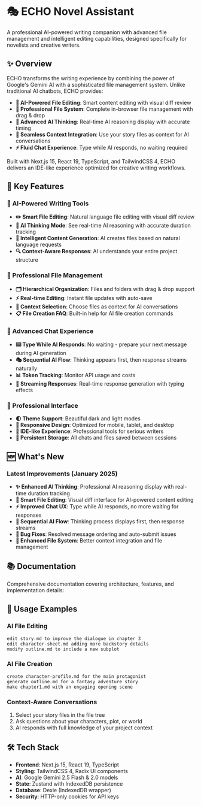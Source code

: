 # 🎭 ECHO Novel Assistant

A professional AI-powered writing companion with advanced file management and intelligent editing capabilities, designed specifically for novelists and creative writers.

## ✨ Overview

ECHO transforms the writing experience by combining the power of Google's Gemini AI with a sophisticated file management system. Unlike traditional AI chatbots, ECHO provides:

- **🧠 AI-Powered File Editing**: Smart content editing with visual diff review
- **📁 Professional File System**: Complete in-browser file management with drag & drop
- **💭 Advanced AI Thinking**: Real-time AI reasoning display with accurate timing
- **🔄 Seamless Context Integration**: Use your story files as context for AI conversations
- **⚡ Fluid Chat Experience**: Type while AI responds, no waiting required

Built with Next.js 15, React 19, TypeScript, and TailwindCSS 4, ECHO delivers an IDE-like experience optimized for creative writing workflows.

## 🚀 Key Features

### 🎯 AI-Powered Writing Tools
- **✏️ Smart File Editing**: Natural language file editing with visual diff review
- **🧠 AI Thinking Mode**: See real-time AI reasoning with accurate duration tracking
- **📝 Intelligent Content Generation**: AI creates files based on natural language requests
- **🔍 Context-Aware Responses**: AI understands your entire project structure

### 📁 Professional File Management
- **🗂️ Hierarchical Organization**: Files and folders with drag & drop support
- **⚡ Real-time Editing**: Instant file updates with auto-save
- **🔄 Context Selection**: Choose files as context for AI conversations
- **📋 File Creation FAQ**: Built-in help for AI file creation commands

### 💬 Advanced Chat Experience
- **⌨️ Type While AI Responds**: No waiting - prepare your next message during AI generation
- **🎭 Sequential AI Flow**: Thinking appears first, then response streams naturally
- **📊 Token Tracking**: Monitor API usage and costs
- **🔄 Streaming Responses**: Real-time response generation with typing effects

### 🎨 Professional Interface
- **🌓 Theme Support**: Beautiful dark and light modes
- **📱 Responsive Design**: Optimized for mobile, tablet, and desktop
- **🎯 IDE-like Experience**: Professional tools for serious writers
- **💾 Persistent Storage**: All chats and files saved between sessions

## 🆕 What's New

### Latest Improvements (January 2025)
- **✨ Enhanced AI Thinking**: Professional AI reasoning display with real-time duration tracking
- **🔧 Smart File Editing**: Visual diff interface for AI-powered content editing
- **⚡ Improved Chat UX**: Type while AI responds, no more waiting for responses
- **🔄 Sequential AI Flow**: Thinking process displays first, then response streams
- **🐛 Bug Fixes**: Resolved message ordering and auto-submit issues
- **📁 Enhanced File System**: Better context integration and file management

## 📚 Documentation

Comprehensive documentation covering architecture, features, and implementation details:

## 🎨 Usage Examples

### AI File Editing
```
edit story.md to improve the dialogue in chapter 3
edit character-sheet.md adding more backstory details
modify outline.md to include a new subplot
```

### AI File Creation
```
create character-profile.md for the main protagonist
generate outline.md for a fantasy adventure story
make chapter1.md with an engaging opening scene
```

### Context-Aware Conversations
1. Select your story files in the file tree
2. Ask questions about your characters, plot, or world
3. AI responds with full knowledge of your project context

## 🛠️ Tech Stack

- **Frontend**: Next.js 15, React 19, TypeScript
- **Styling**: TailwindCSS 4, Radix UI components
- **AI**: Google Gemini 2.5 Flash & 2.0 models
- **State**: Zustand with IndexedDB persistence
- **Database**: Dexie (IndexedDB wrapper)
- **Security**: HTTP-only cookies for API keys
